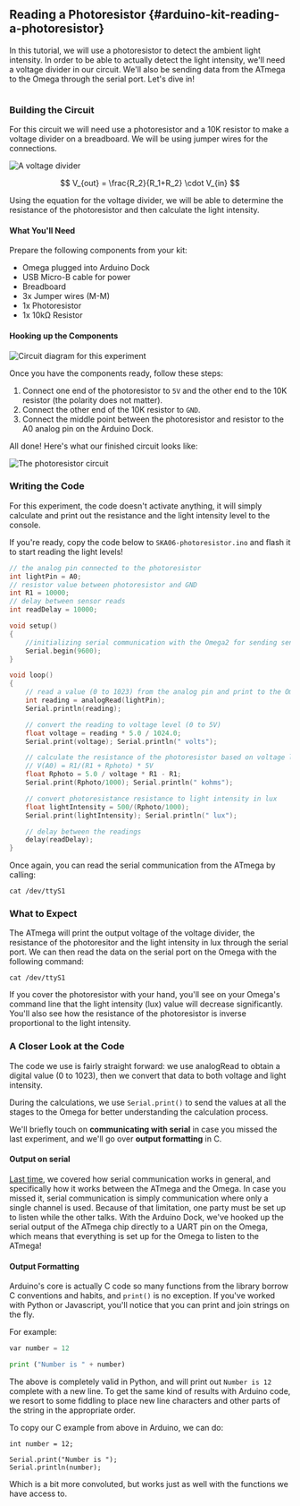 ## Reading a Photoresistor {#arduino-kit-reading-a-photoresistor}

<!-- // description of what this experiment will accomplish and what we'll learn -->
In this tutorial, we will use a photoresistor to detect the ambient light intensity. In order to be able to actually detect the light intensity, we'll need a voltage divider in our circuit. We'll also be sending data from the ATmega to the Omega through the serial port. Let's dive in!


<!-- // DONE: move this to its own markdown file -->
```{r child = '../../shared/photoresistor.md'}
```

### Building the Circuit

For this circuit we will need use a photoresistor and a 10K resistor to make a voltage divider on a breadboard. We will be using jumper wires for the connections.

<!-- // DONE: IMAGE diagram for a voltage divider -->
![A voltage divider](https://raw.githubusercontent.com/OnionIoT/Onion-Docs/master/Omega2/Kit-Guides/Arduino/img/voltage-divider.png)

<!-- DONE: can we shrink this image? its gigantic -->

$$ V_{out} = \frac{R_2}{R_1+R_2} \cdot V_{in} $$

Using the equation for the voltage divider, we will be able to determine the resistance of the photoresistor and then calculate the light intensity.

#### What You'll Need

Prepare the following components from your kit:

* Omega plugged into Arduino Dock
* USB Micro-B cable for power
* Breadboard
* 3x Jumper wires (M-M)
* 1x Photoresistor
* 1x 10kΩ Resistor

#### Hooking up the Components

<!-- // DONE: add an intro (d) -->
<!-- // DONE: IMAGE add a circuit diagram of the circuit we will be building -->
![Circuit diagram for this experiment](https://raw.githubusercontent.com/OnionIoT/Onion-Docs/master/Omega2/Kit-Guides/Arduino/diagrams/06-circuit-diagram.png)

Once you have the components ready, follow these steps:

1. Connect one end of the photoresistor to `5V` and the other end to the 10K resistor (the polarity does not matter).
1. Connect the other end of the 10K resistor to `GND`.
1. Connect the middle point between the photoresistor and resistor to the A0 analog pin on the Arduino Dock.

All done! Here's what our finished circuit looks like:

<!-- // DONE: IMAGE add a photo of the completed circuit and a blurb about 'this is more or less how your circuit should look'-->
![The photoresistor circuit](https://raw.githubusercontent.com/OnionIoT/Onion-Docs/master/Omega2/Kit-Guides/Arduino/img/06-assembled-circuit.jpg)

### Writing the Code

<!-- // DONE: intro to the code (d) -->

For this experiment, the code doesn't activate anything, it will simply calculate and print out the resistance and the light intensity level to the console.

If you're ready, copy the code below to `SKA06-photoresistor.ino` and flash it to start reading the light levels!

``` c
// the analog pin connected to the photoresistor
int lightPin = A0;
// resistor value between photoresistor and GND
int R1 = 10000;
// delay between sensor reads
int readDelay = 10000;

void setup()
{
    //initializing serial communication with the Omega2 for sending sensor data
    Serial.begin(9600);  
}

void loop()
{
    // read a value (0 to 1023) from the analog pin and print to the Omega through serial
    int reading = analogRead(lightPin);
    Serial.println(reading);   

    // convert the reading to voltage level (0 to 5V)
    float voltage = reading * 5.0 / 1024.0;
    Serial.print(voltage); Serial.println(" volts");

    // calculate the resistance of the photoresistor based on voltage level and the voltage divider formula:
    // V(A0) = R1/(R1 + Rphoto) * 5V
    float Rphoto = 5.0 / voltage * R1 - R1;
    Serial.print(Rphoto/1000); Serial.println(" kohms");

    // convert photoresistance resistance to light intensity in lux
    float lightIntensity = 500/(Rphoto/1000);
    Serial.print(lightIntensity); Serial.println(" lux");

    // delay between the readings
    delay(readDelay);
}
```

Once again, you can read the serial communication from the ATmega by calling:

```
cat /dev/ttyS1
```

### What to Expect

<!-- // make the omega connect to the microcontroller using uart1 (link to the article), read the light intensity data
// have the user cover the photoresistor with their hand and observe the change in value, have them shine a light at it -->

The ATmega will print the output voltage of the voltage divider, the resistance of the photoresitor and the light intensity in lux through the serial port. We can then read the data on the serial port on the Omega with the following command:

```
cat /dev/ttyS1
```

If you cover the photoresistor with your hand, you'll see on your Omega's command line that the light intensity (lux) value will decrease significantly. You'll also see how the resistance of the photoresistor is inverse proportional to the light intensity.

### A Closer Look at the Code

<!-- // DONE: change this text so that it doesn't talk about the previous experiment (d) -->

The code we use is fairly straight forward: we use analogRead to obtain a digital value (0 to 1023), then we convert that data to both voltage and light intensity.

During the calculations, we use `Serial.print()` to send the values at all the stages to the Omega for better understanding the calculation process.

We'll briefly touch on **communicating with serial** in case you missed the last experiment, and we'll go over **output formatting** in C.

#### Output on serial

<!-- // DONE: dive in a little more on this explanation, give a decent explanation and then link to the temp sensor experiment where we go in depth about serial communication (d)-->

[Last time](#arduino-kit-reading-a-temp-sensor), we covered how serial communication works in general, and specifically how it works between the ATmega and the Omega. In case you missed it, serial communication is simply communication where only a single channel is used. Because of that limitation, one party must be set up to listen while the other talks. With the Arduino Dock, we've hooked up the serial output of the ATmega chip directly to a UART pin on the Omega, which means that everything is set up for the Omega to listen to the ATmega!

#### Output Formatting

Arduino's core is actually C code so many functions from the library borrow C conventions and habits, and `print()` is no exception. If you've worked with Python or Javascript, you'll notice that you can print and join strings on the fly.

For example:

```python
var number = 12

print ("Number is " + number)
```

The above is completely valid in Python, and will print out `Number is 12` complete with a new line. To get the same kind of results with Arduino code, we resort to some fiddling to place new line characters and other parts of the string in the appropriate order.

To copy our C example from above in Arduino, we can do:

```
int number = 12;

Serial.print("Number is ");
Serial.println(number);
```

Which is a bit more convoluted, but works just as well with the functions we have access to.
